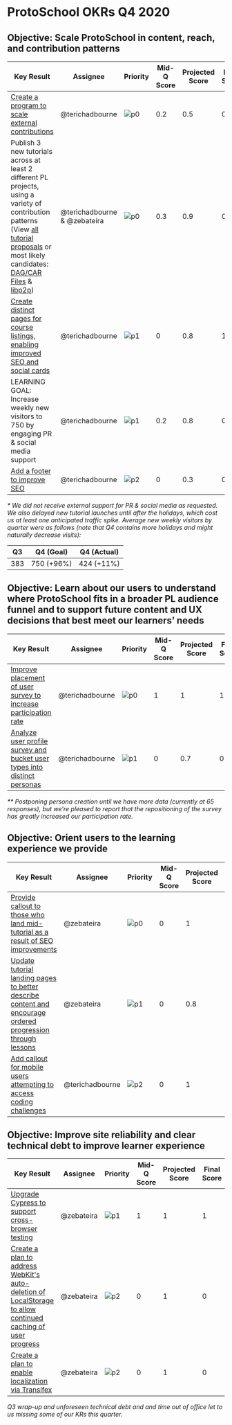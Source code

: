 # ProtoSchool OKRs Q4 2020

## Objective: Scale ProtoSchool in content, reach, and contribution patterns

| Key Result | Assignee | Priority | Mid-Q Score | Projected Score | Final Score |
| ---------- | -------- | -------- | ----------- |--------------- | ----------- |
| [Create a program to scale external contributions](https://github.com/ProtoSchool/protoschool.github.io/issues/546) | @terichadbourne | ![p0](https://ipfs.io/ipfs/QmV88khHDJEXi7wo6o972MZWY661R9PhrZW6dvpFP6jnMn/p0.svg)| 0.2 | 0.5 | 0.2 |
| Publish 3 new tutorials across at least 2 different PL projects, using a variety of contribution patterns (View [all tutorial proposals](https://github.com/protoschool/protoschool.github.io/issues?q=is%3Aopen+is%3Aissue+label%3Anew-tutorial) or most likely candidates: [DAG/CAR Files](https://github.com/ProtoSchool/protoschool.github.io/issues/412) & [libp2p](https://github.com/ProtoSchool/protoschool.github.io/issues/543))| @terichadbourne & @zebateira |![p0](https://ipfs.io/ipfs/QmV88khHDJEXi7wo6o972MZWY661R9PhrZW6dvpFP6jnMn/p0.svg)| 0.3 | 0.9 |0.6|
| [Create distinct pages for course listings, enabling improved SEO and social cards](https://github.com/ProtoSchool/protoschool.github.io/issues/527)| @terichadbourne |![p1](https://ipfs.io/ipfs/QmV88khHDJEXi7wo6o972MZWY661R9PhrZW6dvpFP6jnMn/p1.svg)| 0 | 0.8 |1|
| LEARNING GOAL: Increase weekly new visitors to 750 by engaging PR & social media support | @terichadbourne |![p1](https://ipfs.io/ipfs/QmV88khHDJEXi7wo6o972MZWY661R9PhrZW6dvpFP6jnMn/p1.svg)| 0.2 | 0.8 | 0.1 * |
| [Add a footer to improve SEO](https://github.com/ProtoSchool/protoschool.github.io/issues/515)| @terichadbourne |![p2](https://ipfs.io/ipfs/QmV88khHDJEXi7wo6o972MZWY661R9PhrZW6dvpFP6jnMn/p2.svg)| 0 | 0.3 | 0.1 | |

_* We did not receive external support for PR & social media as requested. We also delayed new tutorial launches until after the holidays, which cost us at least one anticipated traffic spike. Average new weekly visitors by quarter were as follows (note that Q4 contains more holidays and might naturally decrease visits):_

| Q3 | Q4 (Goal) | Q4 (Actual) | 
| ---------- | -------- | -------- | 
| 383 | 750 (+96%) | 424 (+11%) |


## Objective: Learn about our users to understand where ProtoSchool fits in a broader PL audience funnel and to support future content and UX decisions that best meet our learners’ needs

| Key Result | Assignee | Priority | Mid-Q Score | Projected Score | Final Score |
| ---------- | -------- | -------- | ----------- | --------------- | ----------- |
| [Improve placement of user survey to increase participation rate ](https://github.com/ProtoSchool/protoschool.github.io/issues/512) | @terichadbourne |![p0](https://ipfs.io/ipfs/QmV88khHDJEXi7wo6o972MZWY661R9PhrZW6dvpFP6jnMn/p0.svg)| 1 | 1 | 1 |   
| [Analyze user profile survey and bucket user types into distinct personas](https://github.com/ProtoSchool/protoschool.github.io/issues/541) | @terichadbourne |![p1](https://ipfs.io/ipfs/QmV88khHDJEXi7wo6o972MZWY661R9PhrZW6dvpFP6jnMn/p1.svg)| 0 | 0.7 | 0 ** |

_** Postponing persona creation until we have more data (currently at 65 responses), but we're pleased to report that the repositioning of the survey has greatly increased our participation rate._

## Objective: Orient users to the learning experience we provide
| Key Result | Assignee | Priority | Mid-Q Score | Projected Score | Final Score |
| ---------- | -------- | -------- | ----------- | --------------- | ----------- |
| [Provide callout to those who land mid-tutorial as a result of SEO improvements](https://github.com/ProtoSchool/protoschool.github.io/issues/523) | @zebateira |![p0](https://ipfs.io/ipfs/QmV88khHDJEXi7wo6o972MZWY661R9PhrZW6dvpFP6jnMn/p0.svg)| 0 | 1 | 1 |
| [Update tutorial landing pages to better describe content and encourage ordered progression through lessons](https://github.com/ProtoSchool/protoschool.github.io/issues/495) | @zebateira |![p1](https://ipfs.io/ipfs/QmV88khHDJEXi7wo6o972MZWY661R9PhrZW6dvpFP6jnMn/p1.svg)|   0 | 0.8 | 0 |
| [Add callout for mobile users attempting to access coding challenges](https://github.com/ProtoSchool/protoschool.github.io/issues/147) | @terichadbourne |![p2](https://ipfs.io/ipfs/QmV88khHDJEXi7wo6o972MZWY661R9PhrZW6dvpFP6jnMn/p2.svg)| 0 | 1 | 0 | |


## Objective: Improve site reliability and clear technical debt to improve learner experience

| Key Result | Assignee | Priority | Mid-Q Score | Projected Score | Final Score |
| ---------- | -------- | -------- | ----------- | --------------- | ----------- |
| [Upgrade Cypress to support cross-browser testing](https://github.com/ProtoSchool/protoschool.github.io/issues/386) | @zebateira |![p1](https://ipfs.io/ipfs/QmV88khHDJEXi7wo6o972MZWY661R9PhrZW6dvpFP6jnMn/p1.svg)| 1 | 1 | 1 |
| [Create a plan to address WebKit's auto-deletion of LocalStorage to allow continued caching of user progress](https://github.com/ProtoSchool/protoschool.github.io/issues/411) | @zebateira |![p2](https://ipfs.io/ipfs/QmV88khHDJEXi7wo6o972MZWY661R9PhrZW6dvpFP6jnMn/p2.svg)|  0 | 1 | 0 |
|[Create a plan to enable localization via Transifex](https://github.com/ProtoSchool/protoschool.github.io/issues/268) | @zebateira |![p2](https://ipfs.io/ipfs/QmV88khHDJEXi7wo6o972MZWY661R9PhrZW6dvpFP6jnMn/p2.svg)| 0 | 1 | 0 | |

_Q3 wrap-up and unforeseen technical debt and and time out of office let to us missing some of our KRs this quarter._
